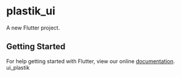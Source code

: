 # plastik_ui

A new Flutter project.

## Getting Started

For help getting started with Flutter, view our online
[documentation](https://flutter.io/).
ui_plastik
